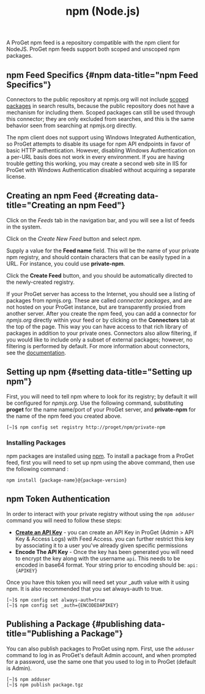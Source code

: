 ﻿---
title: npm (Node.js)
sequence: 300
keywords: proget, feeds, npm, connectors
---

A ProGet npm feed is a repository compatible with the npm client for NodeJS. ProGet npm feeds support both scoped and unscoped npm packages.

## npm Feed Specifics {#npm data-title="npm Feed Specifics"}

Connectors to the public repository at npmjs.org will not include [scoped packages](https://docs.npmjs.com/misc/scope) in search results, because the public repository does not have a mechanism for including them. Scoped packages can still be used through this connector; they are only excluded from searches, and this is the same behavior seen from searching at npmjs.org directly.

The npm client does not support using Windows Integrated Authentication, so ProGet attempts to disable its usage for npm API endpoints in favor of basic HTTP authentication. However, disabling Windows Authentication on a per-URL basis does not work in every environment. If you are having trouble getting this working, you may create a second web site in IIS for ProGet with Windows Authentication disabled without acquiring a separate license.

## Creating an npm Feed {#creating data-title="Creating an npm Feed"}

Click on the *Feeds* tab in the navigation bar, and you will see a list of feeds in the system.

Click on the *Create New Feed* button and select *npm*.

Supply a value for the <b>Feed name</b> field. This will be the name of your private npm registry, and should contain characters that can be easily typed in a URL. For instance, you could use **private-npm**.

Click the **Create Feed** button, and you should be automatically directed to the newly-created registry.

If your ProGet server has access to the Internet, you should see a listing of packages from npmjs.org. These are called *connector packages*,
and are not hosted on your ProGet instance, but are transparently proxied
from another server. After you create the npm feed, you can
add a connector for *npmjs.org* directly within your feed or by clicking on
the **Connectors** tab at the top of the page. This way you can have access to that
rich library of packages in addition to your private ones. Connectors also
allow filtering, if you would like to include only a subset of external
packages; however, no filtering is performed by default. For more information
about connectors, see the [documentation](/support/documentation/proget/core-concepts/connectors).

## Setting up npm {#setting data-title="Setting up npm"}

First, you will need to tell npm where to look for its registry; by default it will be configured for *npmjs.org*. Use the following command, substituting **proget** for the name name/port of your ProGet server, and **private-npm** for the name of the npm feed you created above.

```
[~]$ npm config set registry http://proget/npm/private-npm
```

### Installing Packages

npm packages are installed using [npm](https://docs.npmjs.com/cli/install). To install a package from a ProGet feed, first you will need to set up npm using the above command, then use the following command :

```
npm install {package-name}@{package-version}
```

## npm Token Authentication

In order to interact with your private registry without using the `npm adduser` command you will need to follow these steps:

- **[Create an API Key](/support/documentation/proget/administration/security/api-keys)** - you can create an API Key in ProGet (Admin > API Key & Access Logs) with Feed Access. you can further restrict this key by associating it to a user you've already given specific permissions
- **Encode The API Key** - Once the key has been generated you will need to encrypt the key along with the username `api`. This needs to be encoded in base64 format. Your string prior to encoding should be: `api:{APIKEY}` 

Once you have this token you will need set your _auth value with it using npm. It is also recommended that you set always-auth to true.
          
```
[~]$ npm config set always-auth=true
[~]$ npm config set _auth={ENCODEDAPIKEY}
```
        
## Publishing a Package {#publishing data-title="Publishing a Package"}

You can also publish packages to ProGet using npm. First, use the `adduser` command to log in as ProGet's default Admin account, and when prompted for a password, use the same one that you used to log in to ProGet (default is Admin).

```
[~]$ npm adduser
[~]$ npm publish package.tgz
```


